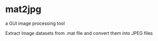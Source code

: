 # mat2jpg
a GUI image processing tool

Extract Image datasets from .mat file and convert them into JPEG files
